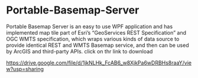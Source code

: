 # Portable-Basemap-Server

Portable Basemap Server is an easy to use WPF application and has implemented map tile part of Esri’s “GeoServices REST Specification” and OGC WMTS specification, which wraps various kinds of data source to provide identical REST and WMTS Basemap service, and then can be used by ArcGIS and third-party APIs. 
click on thr link to download 

https://drive.google.com/file/d/1jkNLHk_FcAB6_w8XjkPa6wDRBHs8raaY/view?usp=sharing
